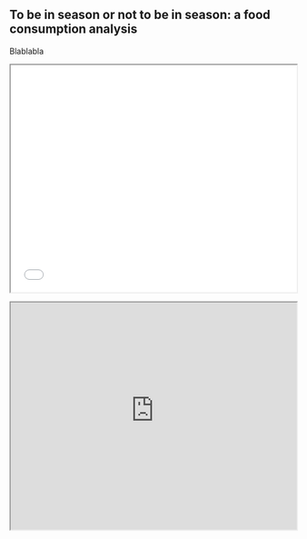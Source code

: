 ## To be in season or not to be in season: a food consumption analysis

Blablabla



<p><iframe src="map_test.html" width="100%" height="400">hmm kay</iframe></p>


<p><iframe src="https://raw.githubusercontent.com/csbenz/toBeInSeasonOrNotToBeInSeason/master/map_test.html" width="100%" height="400">hmm kay</iframe></p>

